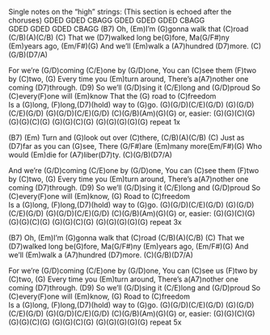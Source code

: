 Single notes on the “high” strings:  (This section is echoed after the choruses)
GDED GDED CBAGG   GDED GDED GDED CBAGG  
GDED GDED GDED CBAGG
(B7)     Oh, (Em)I’m (G)gonna walk that (C)road (C/B)(A)(C/B)
(C) That we (D7)walked long be(G)fore,
Ma(G/F#)ny (Em)years ago, (Em/F#)(G)
And we’ll (Em)walk a (A7)hundred (D7)more.     (C)(G/B)(D7/A)

For we’re (G/D)coming (C/E)one by (G/D)one,
You can (C)see them (F)two by (C)two,
(G) Every time you (Em)turn around,
There’s a(A7)nother one coming (D7)through.
(D9) So we’ll (G/D)sing it (C/E)long and (G/D)proud
So (C)every(F)one will (Em)know
That the (G) road to (C)freedom   
Is a (G)long, (F)long,(D7)(hold)  way to (G)go.
(G)(G/D)(C/E)(G/D)  (G)(G/D)(C/E)(G/D) (G)(G/D)(C/E)(G/D) (C)(G/B)(Am)(G)(G)
or, easier: (G)(G)(C)(G)  (G)(G)(C)(G)  (G)(G)(C)(G)  (G)(G)(G)(G)(G) repeat 1x

(B7)   (Em) Turn and (G)look out over (C)there, (C/B)(A)(C/B)
(C) Just as (D7)far as you can (G)see,
There (G/F#)are (Em)many more(Em/F#)(G)
Who would (Em)die for (A7)liber(D7)ty.      (C)(G/B)(D7/A)

And we’re (G/D)coming (C/E)one by (G/D)one,
You can (C)see them (F)two by (C)two,
(G) Every time you (Em)turn around,
There’s a(A7)nother one coming (D7)through.
(D9) So we’ll (G/D)sing it (C/E)long and (G/D)proud
So (C)every(F)one will (Em)know,
(G) Road to (C)freedom   
Is a (G)long, (F)long,(D7)(hold)  way to (G)go.
(G)(G/D)(C/E)(G/D)  (G)(G/D)(C/E)(G/D) (G)(G/D)(C/E)(G/D) (C)(G/B)(Am)(G)(G)
or, easier: (G)(G)(C)(G)  (G)(G)(C)(G)  (G)(G)(C)(G)  (G)(G)(G)(G)(G) repeat 3x
 

(B7)     Oh, (Em)I’m (G)gonna walk that (C)road (C/B)(A)(C/B)
(C) That we (D7)walked long be(G)fore,
Ma(G/F#)ny (Em)years ago, (Em/F#)(G)
And we’ll (Em)walk a (A7)hundred (D7)more.     (C)(G/B)(D7/A)

For we’re (G/D)coming (C/E)one by (G/D)one,
You can (C)see us (F)two by (C)two,
(G) Every time you (Em)turn around,
There’s a(A7)nother one coming (D7)through.
(D9) So we’ll (G/D)sing it (C/E)long and (G/D)proud
So (C)every(F)one will (Em)know,
(G) Road to (C)freedom   
Is a (G)long, (F)long,(D7)(hold)  way to (G)go.
(G)(G/D)(C/E)(G/D)  (G)(G/D)(C/E)(G/D) (G)(G/D)(C/E)(G/D) (C)(G/B)(Am)(G)(G)
or, easier: (G)(G)(C)(G)  (G)(G)(C)(G)  (G)(G)(C)(G)  (G)(G)(G)(G)(G) repeat 5x
